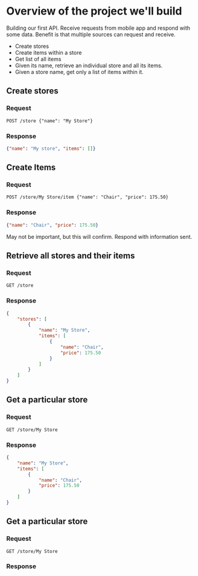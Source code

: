 # Overview of the project we'll build

Building our first API. Receive requests from mobile app and respond with some data. Benefit is that multiple sources can request and receive.
* Create stores
* Create items within a store
* Get list of all items
* Given its name, retrieve an individual store and all its items.
* Given a store name, get only a list of items within it.

## Create stores

### Request

```
POST /store {"name": "My Store"}
```

### Response

```json
{"name": "My store", "items": []}
```

## Create Items

### Request

```
POST /store/My Store/item {"name": "Chair", "price": 175.50}
```

### Response

```json
{"name": "Chair", "price": 175.50}
```

May not be important, but this will confirm. Respond with information sent.

## Retrieve all stores and their items

### Request

```
GET /store
```

### Response

```json
{
    "stores": [
        {
            "name": "My Store",
            "items": [
                {
                    "name": "Chair",
                    "price": 175.50
                }
            ]
        }
    ]
}
```

## Get a particular store

### Request

```
GET /store/My Store
```

### Response

```json
{
    "name": "My Store",
    "items": [
        {
            "name": "Chair",
            "price": 175.50
        }
    ]
}
```

## Get a particular store

### Request

```
GET /store/My Store
```

### Response

